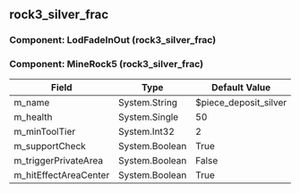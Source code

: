 ## rock3_silver_frac

### Component: LodFadeInOut (rock3_silver_frac)

### Component: MineRock5 (rock3_silver_frac)

|Field|Type|Default Value|
|---|---|---|
|m_name|System.String|$piece_deposit_silver|
|m_health|System.Single|50|
|m_minToolTier|System.Int32|2|
|m_supportCheck|System.Boolean|True|
|m_triggerPrivateArea|System.Boolean|False|
|m_hitEffectAreaCenter|System.Boolean|True|

